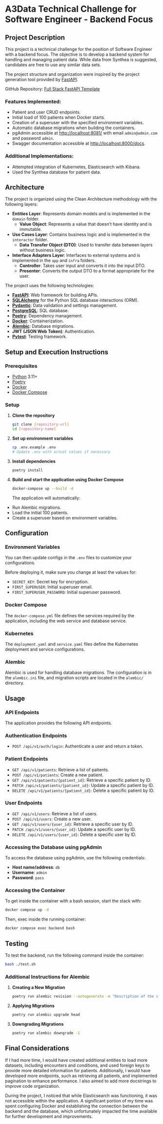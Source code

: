 # A3Data Technical Challenge for Software Engineer - Backend Focus

## Project Description

This project is a technical challenge for the position of Software Engineer with a backend focus. The objective is to develop a backend system for handling and managing patient data. While data from Synthea is suggested, candidates are free to use any similar data sets.

The project structure and organization were inspired by the project generation tool provided by [FastAPI](https://fastapi.tiangolo.com/project-generation/).

GitHub Repository: [Full Stack FastAPI Template](https://github.com/tiangolo/full-stack-fastapi-template)

### Features Implemented:

- Patient and user CRUD endpoints.
- Initial load of 100 patients when Docker starts.
- Creation of a superuser with the specified environment variables.
- Automatic database migrations when building the containers.
- pgAdmin accessible at [http://localhost:8081/](http://localhost:8081/) with email `admin@admin.com` and password `admin`.
- Swagger documentation accessible at [http://localhost:8000/docs](http://localhost:8000/docs).

### Additional Implementations:

- Attempted integration of Kubernetes, Elasticsearch with Kibana.
- Used the Synthea database for patient data.

## Architecture

The project is organized using the Clean Architecture methodology with the following layers:

- **Entities Layer**: Represents domain models and is implemented in the `domain` folder.
  - **Value Object**: Represents a value that doesn’t have identity and is immutable.
- **Use Cases Layer**: Contains business logic and is implemented in the `interactor` folder.
  - **Data Transfer Object (DTO)**: Used to transfer data between layers without business logic.
- **Interface Adapters Layer**: Interfaces to external systems and is implemented in the `app` and `infra` folders.
  - **Controller**: Takes user input and converts it into the input DTO.
  - **Presenter**: Converts the output DTO to a format appropriate for the user.

The project uses the following technologies:

- [**FastAPI**](https://fastapi.tiangolo.com): Web framework for building APIs.
- [**SQLAlchemy**](https://www.sqlalchemy.org/) for the Python SQL database interactions (ORM).
- [**Pydantic**](https://docs.pydantic.dev): Data validation and settings management.
- [**PostgreSQL**](https://www.postgresql.org): SQL database.
- [**Poetry**](https://python-poetry.org/): Dependency management.
- [**Docker**](https://www.docker.com/): Containerization.
- [**Alembic**](https://alembic.sqlalchemy.org/en/latest/): Database migrations.
- **JWT (JSON Web Token)**: Authentication.
- [**Pytest**](https://pytest.org): Testing framework.

## Setup and Execution Instructions

### Prerequisites

- [Python](https://www.python.org/) 3.11+
- [Poetry](https://python-poetry.org/)
- [Docker](https://www.docker.com/)
- [Docker Compose](https://docs.docker.com/compose/)

### Setup

1. **Clone the repository**

   ```sh
   git clone [repository-url]
   cd [repository-name]
   ```

2. **Set up environment variables**

   ```sh
   cp .env.example .env
   # Update .env with actual values if necessary
   ```

3. **Install dependencies**

   ```sh
   poetry install
   ```

4. **Build and start the application using Docker Compose**
   ```sh
   docker-compose up --build -d
   ```
   The application will automatically:

- Run Alembic migrations.
- Load the initial 100 patients.
- Create a superuser based on environment variables.

## Configuration

### Environment Variables

You can then update configs in the `.env` files to customize your configurations.

Before deploying it, make sure you change at least the values for:

- `SECRET_KEY`: Secret key for encryption.
- `FIRST_SUPERUSER`: Initial superuser email.
- `FIRST_SUPERUSER_PASSWORD`: Initial superuser password.

### Docker Compose

The `docker-compose.yml` file defines the services required by the application, including the web service and database service.

### Kubernetes

The `deployment.yaml` and `service.yaml` files define the Kubernetes deployment and service configurations.

### Alembic

Alembic is used for handling database migrations. The configuration is in the `alembic.ini` file, and migration scripts are located in the `alembic/` directory.

## Usage

### API Endpoints

The application provides the following API endpoints.

### Authentication Endpoints

- `POST /api/v1/auth/login`: Authenticate a user and return a token.

### Patient Endpoints

- `GET /api/v1/patients`: Retrieve a list of patients.
- `POST /api/v1/patients`: Create a new patient.
- `GET /api/v1/patients/{patient_id}`: Retrieve a specific patient by ID.
- `PATCH /api/v1/patients/{patient_id}`: Update a specific patient by ID.
- `DELETE /api/v1/patients/{patient_id}`: Delete a specific patient by ID.

### User Endpoints

- `GET /api/v1/users`: Retrieve a list of users.
- `POST /api/v1/users`: Create a new user.
- `GET /api/v1/users/{user_id}`: Retrieve a specific user by ID.
- `PATCH /api/v1/users/{user_id}`: Update a specific user by ID.
- `DELETE /api/v1/users/{user_id}`: Delete a specific user by ID.

### Accessing the Database using pgAdmin

To access the database using pgAdmin, use the following credentials:

- **Host name/address**: `db`
- **Username**: `admin`
- **Password**: `pass`

### Accessing the Container

To get inside the container with a bash session, start the stack with:

```sh
docker compose up -d
```

Then, exec inside the running container:

```sh
docker compose exec backend bash
```

## Testing

To test the backend, run the following command inside the container:

```sh
bash ./test.sh
```

### Additional Instructions for Alembic

1. **Creating a New Migration**

   ```sh
   poetry run alembic revision --autogenerate -m "Description of the change"
   ```

2. **Applying Migrations**

   ```sh
   poetry run alembic upgrade head
   ```

3. **Downgrading Migrations**
   ```sh
   poetry run alembic downgrade -1
   ```

## Final Considerations

If I had more time, I would have created additional entities to load more datasets, including encounters and conditions, and used foreign keys to provide more detailed information for patients. Additionally, I would have developed more endpoints, such as retrieving all patients, and implemented pagination to enhance performance. I also aimed to add more docstrings to improve code organization.

During the project, I noticed that while Elasticsearch was functioning, it was not accessible within the application. A significant portion of my time was spent configuring Docker and establishing the connection between the backend and the database, which unfortunately impacted the time available for further development and improvements.
